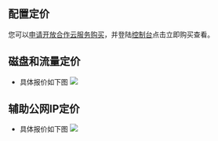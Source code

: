## 配置定价

您可以[申请开放合作云服务购买](http://tcecqpoc.fsphere.cn/act/apply/overseas)，并登陆[控制台](http://console.tcecqpoc.fsphere.cn/ovm/overview)点击立即购买查看。

## 磁盘和流量定价
- 具体报价如下图
![](http://imgcache.tcecqpoc.fsphere.cn/image/mc.qcloudimg.com/static/img/4fd0f0bbc92a0bc790a14ab8b6b5b5fa/image.png)

## 辅助公网IP定价
- 具体报价如下图
![](http://imgcache.tcecqpoc.fsphere.cn/image/mc.qcloudimg.com/static/img/02168c206b10655b960e614824381378/image.png)
